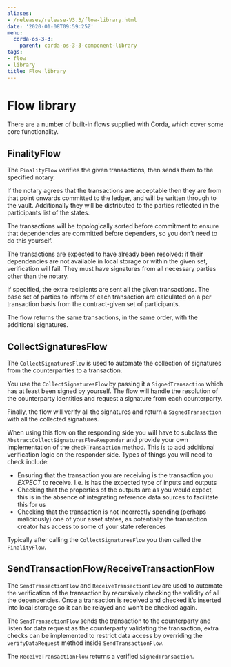 ```yaml
---
aliases:
- /releases/release-V3.3/flow-library.html
date: '2020-01-08T09:59:25Z'
menu:
  corda-os-3-3:
    parent: corda-os-3-3-component-library
tags:
- flow
- library
title: Flow library
---
```



# Flow library

There are a number of built-in flows supplied with Corda, which cover some core functionality.


## FinalityFlow

The `FinalityFlow` verifies the given transactions, then sends them to the specified notary.

If the notary agrees that the transactions are acceptable then they are from that point onwards committed to the ledger,
and will be written through to the vault. Additionally they will be distributed to the parties reflected in the participants
list of the states.

The transactions will be topologically sorted before commitment to ensure that dependencies are committed before
dependers, so you don’t need to do this yourself.

The transactions are expected to have already been resolved: if their dependencies are not available in local storage or
within the given set, verification will fail. They must have signatures from all necessary parties other than the notary.

If specified, the extra recipients are sent all the given transactions. The base set of parties to inform of each
transaction are calculated on a per transaction basis from the contract-given set of participants.

The flow returns the same transactions, in the same order, with the additional signatures.


## CollectSignaturesFlow

The `CollectSignaturesFlow` is used to automate the collection of signatures from the counterparties to a transaction.

You use the `CollectSignaturesFlow` by passing it a `SignedTransaction` which has at least been signed by yourself.
The flow will handle the resolution of the counterparty identities and request a signature from each counterparty.

Finally, the flow will verify all the signatures  and return a `SignedTransaction` with all the collected signatures.

When using this flow on the responding side you will have to subclass the `AbstractCollectSignaturesFlowResponder` and
provide your own implementation of the `checkTransaction` method. This is to add additional verification logic on the
responder side. Types of things you will need to check include:


* Ensuring that the transaction you are receiving is the transaction you *EXPECT* to receive. I.e. is has the expected
type of inputs and outputs
* Checking that the properties of the outputs are as you would expect, this is in the absence of integrating reference
data sources to facilitate this for us
* Checking that the transaction is not incorrectly spending (perhaps maliciously) one of your asset states, as potentially
the transaction creator has access to some of your state references

Typically after calling the `CollectSignaturesFlow` you then called the `FinalityFlow`.


## SendTransactionFlow/ReceiveTransactionFlow

The `SendTransactionFlow` and `ReceiveTransactionFlow` are used to automate the verification of the transaction by
recursively checking the validity of all the dependencies. Once a transaction is received and checked it’s inserted into
local storage so it can be relayed and won’t be checked again.

The `SendTransactionFlow` sends the transaction to the counterparty and listen for data request as the counterparty
validating the transaction, extra checks can be implemented to restrict data access by overriding the `verifyDataRequest`
method inside `SendTransactionFlow`.

The `ReceiveTransactionFlow` returns a verified `SignedTransaction`.

